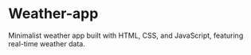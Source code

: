 # Weather-app
 Minimalist weather app built with HTML, CSS, and JavaScript, featuring real-time weather data.
